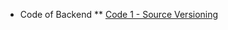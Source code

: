 * Code of Backend
** [Code 1 - Source Versioning](https://github.com/senseobservationsystems/goalie-backend/wiki/Code-1---Source-Versioning)